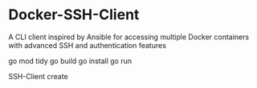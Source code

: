 # Docker-SSH-Client
A CLI client inspired by Ansible for accessing multiple Docker containers with advanced SSH and authentication features

go mod tidy
go build 
go install
go run

SSH-Client create